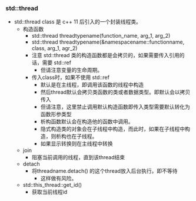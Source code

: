 ### std::thread

- std::thread class 是 c++ 11  后引入的一个封装线程类。
  - 构造函数
    - std::thread threadtypename(function_name, arg_1, arg_2)
    - std::thread threadtypename(&namespacename::functionname, class, arg_1, agr_2)
    - 注意 std::thread 类的构造函数都是会拷贝的，如果需要传入引用的话，需要 std::ref
      - 但请注意变量的生命周期。
    - 传入class时，如果不使用 std::ref
      - 默认是在主线程，即调用该函数的线程中构造
      - 然后thread默认会拷贝类函数的类或者数据类型。即默认会以拷贝传入
      - 但请注意，这里禁止调用默认构造函数即传入类型需要默认转化为函数形参类型
      - 析构函数默认会在构造他的函数中调用。
      - 隐式构造类的对象会在子线程中构造，而此时，如果在子线程中构造，则析构也在子线程。
      - 如果显示转换则在主线程中转换
  - join
    - 阻塞当前调用的线程，直到该thread结束
  - detach
    - 将threadname.detach() 的这个thread放入后台执行。即不等待
      - 这样做有风险。
  - std::this_thread::get_id()
    - 获取当前线程id